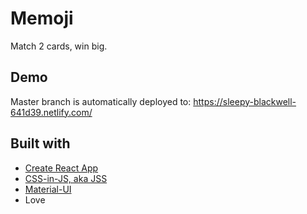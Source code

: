 # Memoji

Match 2 cards, win big.

## Demo

Master branch is automatically deployed to: https://sleepy-blackwell-641d39.netlify.com/

## Built with

- [Create React App](https://github.com/facebook/create-react-app)
- [CSS-in-JS, aka JSS](https://github.com/cssinjs/jss)
- [Material-UI](https://github.com/mui-org/material-ui)
- Love
